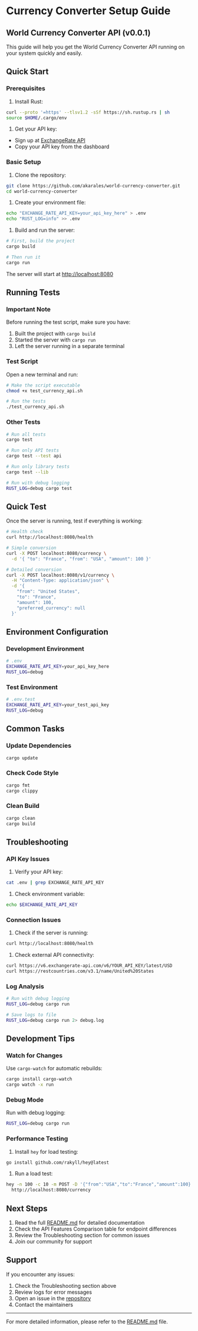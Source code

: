 # Currency Converter Setup Guide

## World Currency Converter API (v0.0.1)

This guide will help you get the World Currency Converter API running on your system quickly and easily.

## Quick Start

### Prerequisites

1. Install Rust:

```bash
curl --proto '=https' --tlsv1.2 -sSf https://sh.rustup.rs | sh
source $HOME/.cargo/env
```

1. Get your API key:

- Sign up at [ExchangeRate API](https://www.exchangerate-api.com/)
- Copy your API key from the dashboard

### Basic Setup

1. Clone the repository:

```bash
git clone https://github.com/akarales/world-currency-converter.git
cd world-currency-converter
```

1. Create your environment file:

```bash
echo "EXCHANGE_RATE_API_KEY=your_api_key_here" > .env
echo "RUST_LOG=info" >> .env
```

1. Build and run the server:

```bash
# First, build the project
cargo build

# Then run it
cargo run
```

The server will start at [http://localhost:8080](http://localhost:8080)

## Running Tests

### Important Note

Before running the test script, make sure you have:

1. Built the project with `cargo build`
1. Started the server with `cargo run`
1. Left the server running in a separate terminal

### Test Script

Open a new terminal and run:

```bash
# Make the script executable
chmod +x test_currency_api.sh

# Run the tests
./test_currency_api.sh
```

### Other Tests

```bash
# Run all tests
cargo test

# Run only API tests
cargo test --test api

# Run only library tests
cargo test --lib

# Run with debug logging
RUST_LOG=debug cargo test
```

## Quick Test

Once the server is running, test if everything is working:

```bash
# Health check
curl http://localhost:8080/health

# Simple conversion
curl -X POST localhost:8080/currency \
  -d '{ "to": "France", "from": "USA", "amount": 100 }'

# Detailed conversion
curl -X POST localhost:8080/v1/currency \
  -H "Content-Type: application/json" \
  -d '{
    "from": "United States",
    "to": "France",
    "amount": 100,
    "preferred_currency": null
  }'
```

## Environment Configuration

### Development Environment

```bash
# .env
EXCHANGE_RATE_API_KEY=your_api_key_here
RUST_LOG=debug
```

### Test Environment

```bash
# .env.test
EXCHANGE_RATE_API_KEY=your_test_api_key
RUST_LOG=debug
```

## Common Tasks

### Update Dependencies

```bash
cargo update
```

### Check Code Style

```bash
cargo fmt
cargo clippy
```

### Clean Build

```bash
cargo clean
cargo build
```

## Troubleshooting

### API Key Issues

1. Verify your API key:

```bash
cat .env | grep EXCHANGE_RATE_API_KEY
```

1. Check environment variable:

```bash
echo $EXCHANGE_RATE_API_KEY
```

### Connection Issues

1. Check if the server is running:

```bash
curl http://localhost:8080/health
```

1. Check external API connectivity:

```bash
curl https://v6.exchangerate-api.com/v6/YOUR_API_KEY/latest/USD
curl https://restcountries.com/v3.1/name/United%20States
```

### Log Analysis

```bash
# Run with debug logging
RUST_LOG=debug cargo run

# Save logs to file
RUST_LOG=debug cargo run 2> debug.log
```

## Development Tips

### Watch for Changes

Use `cargo-watch` for automatic rebuilds:

```bash
cargo install cargo-watch
cargo watch -x run
```

### Debug Mode

Run with debug logging:

```bash
RUST_LOG=debug cargo run
```

### Performance Testing

1. Install `hey` for load testing:

```bash
go install github.com/rakyll/hey@latest
```

1. Run a load test:

```bash
hey -n 100 -c 10 -m POST -D '{"from":"USA","to":"France","amount":100}' \
  http://localhost:8080/currency
```

## Next Steps

1. Read the full [README.md](README.md) for detailed documentation
1. Check the API Features Comparison table for endpoint differences
1. Review the Troubleshooting section for common issues
1. Join our community for support

## Support

If you encounter any issues:

1. Check the Troubleshooting section above
1. Review logs for error messages
1. Open an issue in the [repository](https://github.com/akarales/world-currency-converter/issues)
1. Contact the maintainers

---

For more detailed information, please refer to the [README.md](README.md) file.

